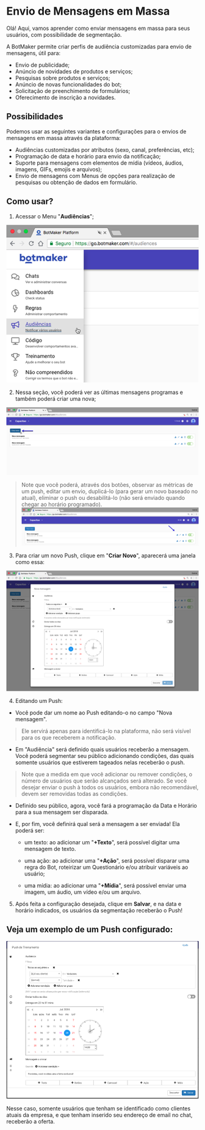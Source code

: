 # Envio de Mensagens em Massa

Olá! Aqui, vamos aprender como enviar mensagens em massa para seus usuários, com possibilidade de segmentação.

A BotMaker permite criar perfis de audiência customizadas para envio de mensagens, útil para:

 - Envio de publicidade; 
 - Anúncio de novidades de produtos e serviços;
 - Pesquisas sobre produtos e serviços; 
 - Anúncio de novas funcionalidades do bot; 
 - Solicitação de preenchimento de formulários;
 - Oferecimento de inscrição a novidades.

## Possibilidades

Podemos usar as seguintes variantes e configurações para o envios de mensagens em massa através da plataforma:

 - Audiências customizadas por atributos (sexo, canal, preferências, etc); 
 - Programação de data e horário para envio da notificação;
 - Suporte para mensagens com elementos de mídia (vídeos, áudios, imagens, GIFs, emojis e arquivos); 
 - Envio de mensagens com Menus de opções para realização de pesquisas ou obtenção de dados em formulário.

## Como usar?

 1. Acessar o Menu "**Audiências**";
 
 ![Acessar Pushes](https://github.com/botmakeradmin/botmakeradmin.github.io/blob/master/docs/pt/imagens/Audiencias.png)

 2. Nessa seção, você poderá ver as últimas mensagens programas e também poderá criar uma nova;
 
 ![Criar um push](https://github.com/botmakeradmin/botmakeradmin.github.io/blob/master/docs/pt/imagens/CriarAudiencia.png)
 
> Note que você poderá, através dos botões, observar as métricas de um push, editar um envio, duplicá-lo (para gerar um novo baseado no atual), eliminar o push ou desabilitá-lo (não será enviado quando chegar ao horário programado).
> ![Opções](https://github.com/botmakeradmin/botmakeradmin.github.io/blob/master/docs/pt/imagens/OpcoesPush.png)

3. Para criar um novo Push, clique em "**Criar Novo**", aparecerá uma janela como essa:

![Janela Push](https://github.com/botmakeradmin/botmakeradmin.github.io/blob/master/docs/pt/imagens/EditarAudiencia.png)

4. Editando um Push: 

- Você pode dar um nome ao Push editando-o no campo "Nova mensagem".

> Ele servirá apenas para identificá-lo na plataforma, não será visível para os que receberem a notificação.

- Em "Audiência" será definido quais usuários receberão a mensagem. Você poderá segmentar seu público adicionando condições, das quais somente usuários que estiverem tageados nelas receberão o push.

> Note que a medida em que você adicionar ou remover condições, o número de usuários que serão alcançados será alterado. Se você desejar enviar o push à todos os usuários, embora não recomendável, devem ser removidas todas as condições.

- Definido seu público, agora, você fará a programação da Data e Horário para a sua mensagem ser disparada.

- E, por fim, você definirá qual será a mensagem a ser enviada! Ela poderá ser: 
	- um texto: ao adicionar um "**+Texto**", será possível digitar uma mensagem de texto.
	
	- uma ação: ao adicionar uma "**+Ação**", será possível disparar uma regra do Bot, roteirizar um Questionário e/ou atribuir variáveis ao usuário;
	-  uma mídia: ao adicionar uma "**+Mídia**", será possível enviar uma imagem, um áudio, um vídeo e/ou um arquivo.

5. Após feita a configuração desejada, clique em **Salvar**, e na data e horário indicados, os usuários da segmentação receberão o Push! 

## Veja um exemplo de um Push configurado:

![Push](https://github.com/botmakeradmin/botmakeradmin.github.io/blob/master/docs/pt/imagens/Push.png)

Nesse caso, somente usuários que tenham se identificado como clientes atuais da empresa, e que tenham inserido seu endereço de email no chat, receberão a oferta.




<!--stackedit_data:
eyJoaXN0b3J5IjpbNzE1OTg3NzYzLC0xMDIzNTY1NzE1XX0=
-->
